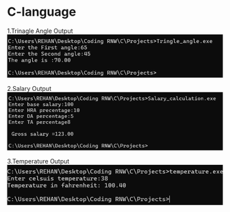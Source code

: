 # C-language

1.Trinagle Angle Output <br>
<img src="../images/triangle.png" alt="triangle_image">

2.Salary Output <br>
<img src="../images/salary.png" alt="salary_image">

3.Temperature Output <br>
<img src="../images/temperature.png" alt="temperature_image">

